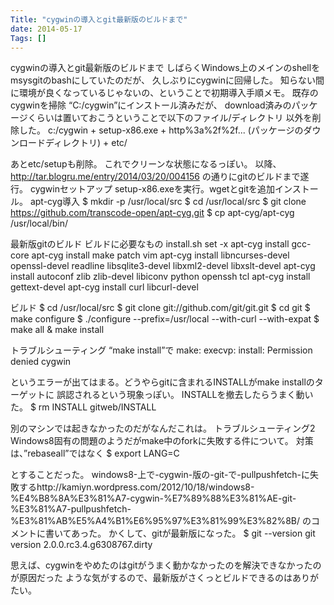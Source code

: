 ```yaml
---
Title: "cygwinの導入とgit最新版のビルドまで"
date: 2014-05-17
Tags: []
---
```


cygwinの導入とgit最新版のビルドまで
しばらくWindows上のメインのshellをmsysgitのbashにしていたのだが、
久しぶりにcygwinに回帰した。
知らない間に環境が良くなっているじゃないの、ということで初期導入手順メモ。
既存のcygwinを掃除
“C:/cygwin”にインストール済みだが、
download済みのパッケージくらいは置いておこうということで以下のファイル/ディレクトリ
以外を削除した。
c:/cygwin
    + setup-x86.exe
    + http%3a%2f%2f... (パッケージのダウンロードディレクトリ)
    + etc/

あとetc/setupも削除。 これでクリーンな状態になるっぽい。
以降、 http://tar.blogru.me/entry/2014/03/20/004156
の通りにgitのビルドまで遂行。
cygwinセットアップ
setup-x86.exeを実行。wgetとgitを追加インストール。
apt-cyg導入
$ mkdir -p /usr/local/src
$ cd /usr/local/src
$ git clone https://github.com/transcode-open/apt-cyg.git
$ cp apt-cyg/apt-cyg /usr/local/bin/

最新版gitのビルド
ビルドに必要なもの
install.sh
set -x
apt-cyg install gcc-core
apt-cyg install make patch vim
apt-cyg install libncurses-devel openssl-devel readline libsqlite3-devel libxml2-devel libxslt-devel
apt-cyg install autoconf zlib zlib-devel libiconv python openssh tcl
apt-cyg install gettext-devel
apt-cyg install curl libcurl-devel

ビルド
$ cd /usr/local/src
$ git clone git://github.com/git/git.git
$ cd git
$ make configure
$ ./configure --prefix=/usr/local --with-curl --with-expat
$ make all & make install

トラブルシューティング
“make install”で
make: execvp: install: Permission denied cygwin

というエラーが出てはまる。どうやらgitに含まれるINSTALLがmake
installのターゲットに 誤認されるという現象っぽい。
INSTALLを撤去したらうまく動いた。
$ rm INSTALL gitweb/INSTALL

別のマシンでは起きなかったのだがなんだこれは。
トラブルシューティング2
Windows8固有の問題のようだがmake中のforkに失敗する件について。
対策は、”rebaseall”ではなく
$ export LANG=C

とすることだった。
windows8-上で-cygwin-版の-git-で-pullpushfetch-に失敗するhttp://kamiyn.wordpress.com/2012/10/18/windows8-%E4%B8%8A%E3%81%A7-cygwin-%E7%89%88%E3%81%AE-git-%E3%81%A7-pullpushfetch-%E3%81%AB%E5%A4%B1%E6%95%97%E3%81%99%E3%82%8B/
のコメントに書いてあった。
かくして、gitが最新版になった。
$ git --version
git version 2.0.0.rc3.4.g6308767.dirty

思えば、cygwinをやめたのはgitがうまく動かなかったのを解決できなかったのが原因だった
ような気がするので、最新版がさくっとビルドできるのはありがたい。
